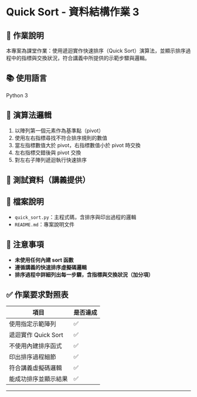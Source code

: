 # Quick Sort - 資料結構作業 3

## 📌 作業說明

本專案為課堂作業：使用遞迴實作快速排序（Quick Sort）演算法，並顯示排序過程中的指標與交換狀況，符合講義中所提供的示範步驟與邏輯。

## 📚 使用語言

Python 3

## 🔧 演算法邏輯

1. 以陣列第一個元素作為基準點（pivot）
2. 使用左右指標尋找不符合排序規則的數值
3. 當左指標數值大於 pivot，右指標數值小於 pivot 時交換
4. 左右指標交錯後與 pivot 交換
5. 對左右子陣列遞迴執行快速排序

## 🧪 測試資料（講義提供）


## 📁 檔案說明

- `quick_sort.py`：主程式碼，含排序與印出過程的邏輯
- `README.md`：專案說明文件

## 📎 注意事項

- **未使用任何內建 sort 函數**
- **遵循講義的快速排序虛擬碼邏輯**
- **排序過程中詳細列出每一步驟，含指標與交換狀況（加分項）**

## ✅ 作業要求對照表

| 項目                     | 是否達成 |
|--------------------------|----------|
| 使用指定示範陣列         | ✅        |
| 遞迴實作 Quick Sort      | ✅        |
| 不使用內建排序函式       | ✅        |
| 印出排序過程細節         | ✅        |
| 符合講義虛擬碼邏輯       | ✅        |
| 能成功排序並顯示結果     | ✅        |

---

